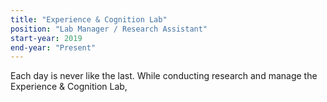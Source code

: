 ```yaml
---
title: "Experience & Cognition Lab"
position: "Lab Manager / Research Assistant"
start-year: 2019
end-year: "Present"
---
```


Each day is never like the last. While conducting research and manage the Experience
& Cognition Lab,
